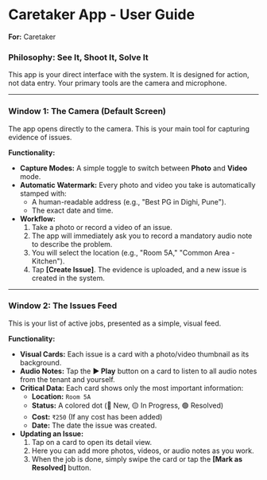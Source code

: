 # Caretaker App - User Guide

**For:** Caretaker

### Philosophy: See It, Shoot It, Solve It

This app is your direct interface with the system. It is designed for action, not data entry. Your primary tools are the camera and microphone.

---

### Window 1: The Camera (Default Screen)

The app opens directly to the camera. This is your main tool for capturing evidence of issues.

**Functionality:**
*   **Capture Modes:** A simple toggle to switch between **Photo** and **Video** mode.
*   **Automatic Watermark:** Every photo and video you take is automatically stamped with:
    *   A human-readable address (e.g., "Best PG in Dighi, Pune").
    *   The exact date and time.
*   **Workflow:**
    1.  Take a photo or record a video of an issue.
    2.  The app will immediately ask you to record a mandatory audio note to describe the problem.
    3.  You will select the location (e.g., "Room 5A," "Common Area - Kitchen").
    4.  Tap **[Create Issue]**. The evidence is uploaded, and a new issue is created in the system.

---

### Window 2: The Issues Feed

This is your list of active jobs, presented as a simple, visual feed.

**Functionality:**
*   **Visual Cards:** Each issue is a card with a photo/video thumbnail as its background.
*   **Audio Notes:** Tap the **▶ Play** button on a card to listen to all audio notes from the tenant and yourself.
*   **Critical Data:** Each card shows only the most important information:
    *   **Location:** `Room 5A`
    *   **Status:** A colored dot (🔴 New, 🟡 In Progress, 🟢 Resolved)
    *   **Cost:** `₹250` (If any cost has been added)
    *   **Date:** The date the issue was created.
*   **Updating an Issue:**
    1.  Tap on a card to open its detail view.
    2.  Here you can add more photos, videos, or audio notes as you work.
    3.  When the job is done, simply swipe the card or tap the **[Mark as Resolved]** button.
